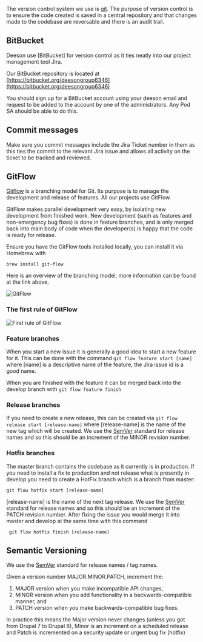 The version control system we use is [git](https://git-scm.com/). The purpose of version control is to ensure the 
code created is saved in a central repository and that changes made to the codebase are reversable and there is an
audit trail.

## BitBucket

Deeson use [BitBucket] for version control as it ties neatly into our project management tool Jira.

Our BitBucket repository is located at [https://bitbucket.org/deesongroup6346](https://bitbucket.org/deesongroup6346)

You should sign up for a BitBucket account using your deeson email and request to be added to the account by one of the
administrators.  Any Pod SA should be able to do this.

## Commit messages

Make sure you commit messages include the Jira Ticket number in them as this ties the commit to the relevant Jira issue
and allows all activity on the ticket to be tracked and reviewed.

## GitFlow

[Gitflow](http://nvie.com/posts/a-successful-git-branching-model/) is a branching model for Git. Its purpose is to
manage the development and release of features. All our projects use GitFlow.

GitFlow makes parallel development very easy, by isolating new development from finished work. New development
(such as features and non-emergency bug fixes) is done in feature branches, and is only merged back into main body of
code when the developer(s) is happy that the code is ready for release.

Ensure you have the GitFlow tools installed locally, you can install it via Homebrew with

    brew install git-flow

Here is an overview of the branching model, more information can be found at the link above.

![GitFlow](http://nvie.com/img/git-model@2x.png "GitFlow")

### The first rule of GitFlow

![First rule of GitFlow](http://deeson.co.uk/sites/default/files/secondary_images/images_and_text/gitflow-no-commit-to-master.jpg "First rule of GitFlow")

### Feature branches

When you start a new issue it is generally a good idea to start a new feature for it. This can be done with the command
`git flow feature start [name]` where [name] is a descriptive name of the feature, the Jira issue id is a good name.

When you are finished with the feature it can be merged back into the develop branch with `git flow feature finish`

### Release branches

If you need to create a new release, this can be created via `git flow release start [release-name]` where
[release-name] is the name of the new tag which will be created.  We use the [SemVer](http://semver.org/) standard 
for release names and so this should be an increment of the MINOR revision number.

### Hotfix branches

The master branch contains the codebase as it currently is in production. If you need to install a fix to production
and not release what is presently in develop you need to create a HotFix branch which is a branch from master:

    git flow hotfix start [release-name]
    
[release-name] is the name of the next tag release. We use the [SemVer](http://semver.org/) standard for release names
 and so this should be an increment of the PATCH revision number. After fixing the issue you would merge it into
 master and develop at the same time with this command
 
     git flow hotfix finish [release-name]

## Semantic Versioning

We use the [SemVer](http://semver.org/) standard for release names / tag names.
 
Given a version number MAJOR.MINOR.PATCH, increment the:

1. MAJOR version when you make incompatible API changes,
2. MINOR version when you add functionality in a backwards-compatible manner, and
3. PATCH version when you make backwards-compatible bug fixes.

In practice this means the Major version never changes (unless you got from Drupal 7 to Drupal 8), Minor is an increment
on a scheduled release and Patch is incremented on a security update or urgent bug fix (hotfix)